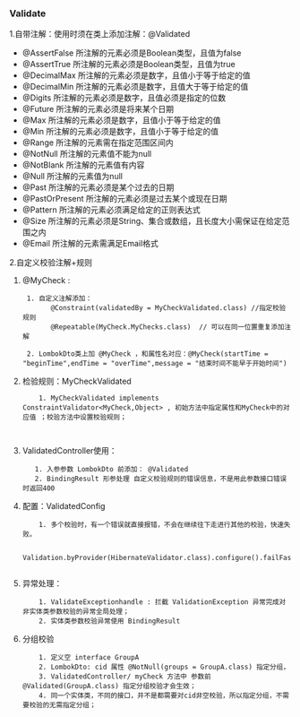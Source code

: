 ### Validate

1.自带注解：使用时须在类上添加注解：@Validated

 * @AssertFalse 所注解的元素必须是Boolean类型，且值为false
 * @AssertTrue 所注解的元素必须是Boolean类型，且值为true
 * @DecimalMax 所注解的元素必须是数字，且值小于等于给定的值
 * @DecimalMin 所注解的元素必须是数字，且值大于等于给定的值
 * @Digits 所注解的元素必须是数字，且值必须是指定的位数
 * @Future 所注解的元素必须是将来某个日期
 * @Max 所注解的元素必须是数字，且值小于等于给定的值
 * @Min 所注解的元素必须是数字，且值小于等于给定的值
 * @Range 所注解的元素需在指定范围区间内
 * @NotNull 所注解的元素值不能为null
 * @NotBlank 所注解的元素值有内容
 * @Null 所注解的元素值为null
 * @Past 所注解的元素必须是某个过去的日期
 * @PastOrPresent 所注解的元素必须是过去某个或现在日期
 * @Pattern 所注解的元素必须满足给定的正则表达式
 * @Size 所注解的元素必须是String、集合或数组，且长度大小需保证在给定范围之内
 * @Email 所注解的元素需满足Email格式
 
 
2.自定义校验注解+规则 

1. @MyCheck :
    ```
     1. 自定义注解添加：
           @Constraint(validatedBy = MyCheckValidated.class) //指定校验规则
           @Repeatable(MyCheck.MyChecks.class)  // 可以在同一位置重复添加注解

     2. LombokDto类上加 @MyCheck ，和属性名对应：@MyCheck(startTime = "beginTime",endTime = "overTime",message = "结束时间不能早于开始时间")   
   ```
2. 检验规则：MyCheckValidated
    ```
        1. MyCheckValidated implements ConstraintValidator<MyCheck,Object> , 初始方法中指定属性和MyCheck中的对应值 ；校验方法中设置校验规则；
        
        
   ```
3. ValidatedController使用：
    ```
       1. 入参参数 LombokDto 前添加： @Validated
       2. BindingResult 形参处理 自定义校验规则的错误信息，不是用此参数接口错误时返回400
   ```   

4. 配置：ValidatedConfig
    ```
        1. 多个校验时，有一个错误就直接报错，不会在继续往下走进行其他的校验，快速失败。
   
        Validation.byProvider(HibernateValidator.class).configure().failFast(true).buildValidatorFactory()
                       
   ```   
5. 异常处理：
    ```
        1. ValidateExceptionhandle : 拦截 ValidationException 异常完成对 非实体类参数校验的异常全局处理；
        2. 实体类参数校验异常使用 BindingResult  
   ```
   
6. 分组校验
    ```
        1. 定义空 interface GroupA
        2. LombokDto: cid 属性 @NotNull(groups = GroupA.class) 指定分组，
        3. ValidatedController/ myCheck 方法中 参数前 @Validated(GroupA.class) 指定分组校验才会生效；
        4. 同一个实体类，不同的接口，并不是都需要对cid非空校验，所以指定分组，不需要校验的无需指定分组；
    ```